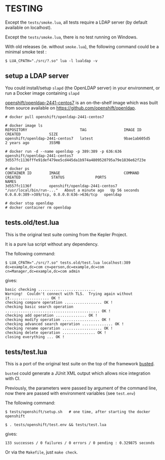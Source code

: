 # TESTING

Except the `tests/smoke.lua`, all tests require a LDAP server (by default available on localhost).

Except the `tests/smoke.lua`, there is no test running on Windows.

With old releases (ie. without `smoke.lua`), the following command could be a minimal smoke test :

```
$ LUA_CPATH="./src/?.so" lua -l lualdap -v
```

## setup a LDAP server

You could install/setup `slapd` (the OpenLDAP server) in your environment,
or run a Docker image containing `slapd`

[openshift/openldap-2441-centos7](https://hub.docker.com/r/openshift/openldap-2441-centos7)
is an on-the-shelf image which was built from source available on <https://github.com/openshift/openldap>.

```
# docker pull openshift/openldap-2441-centos7

# docker image ls
REPOSITORY                        TAG                 IMAGE ID            CREATED             SIZE
openshift/openldap-2441-centos7   latest              9bae1ab605d5        2 years ago         355MB
```

```
# docker run -d --name openldap -p 389:389 -p 636:636 openshift/openldap-2441-centos7
3d557fc1136fffe91def479ee5cd445da1b974a4809520795a79e1836e62f23e

# docker ps
CONTAINER ID        IMAGE                             COMMAND                    CREATED              STATUS              PORTS                                        NAMES
3d557fc1136f        openshift/openldap-2441-centos7   "/usr/local/bin/run-..."   About a minute ago   Up 56 seconds       0.0.0.0:389->389/tcp, 0.0.0.0:636->636/tcp   openldap

# docker stop openldap
# docker container rm openldap
```

## tests.old/test.lua

This is the original test suite coming from the Kepler Project.

It is a pure lua script without any dependency.

The following command:

```
$ LUA_CPATH="./src/?.so" tests.old/test.lua localhost:389 dc=example,dc=com cn=person,dc=example,dc=com cn=Manager,dc=example,dc=com admin
```

gives:

```
basic checking ..........................
Warning!  Couldn't connect with TLS.  Trying again without it.................. OK !
checking compare operation ................. OK !
checking basic search operation ........................................... OK !
checking add operation .............. OK !
checking modify operation ................. OK !
checking advanced search operation .............. OK !
checking rename operation .................. OK !
checking delete operation ............... OK !
closing everything ... OK !
```

## tests/test.lua

This is a port of the original test suite on the top of the framework [busted](http://olivinelabs.com/busted/).

`busted` could generate a JUnit XML output which allows nice integration with CI.

Previously, the parameters were passed by argument of the command line,
now there are passed with environment variables (see `test.env`)

The following command:

```
$ tests/openshift/setup.sh   # one time, after starting the docker openshift

$ . tests/openshift/test.env && tests/test.lua
```

gives:

```
133 successes / 0 failures / 0 errors / 0 pending : 0.329875 seconds
```

Or via the `Makefile`, just `make check`.
